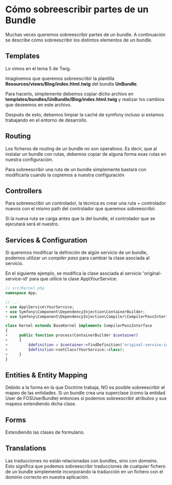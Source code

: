 Cómo sobreescribir partes de un Bundle
======================================

Muchas veces queremos sobreescribir partes de un bundle. A continuación se describe cómo sobreescribir los distintos elementos de un bundle.


Templates
---------

Lo vimos en el tema 5 de Twig.

Imaginemos que queremos sobreescribir la plantilla **Resources/views/Blog/index.html.twig** del bundle **UnBundle**.

Para hacerlo, simplemente debemos copiar dicho archivo en **templates/bundles/UnBundle/Blog/index.html.twig** y realizar los cambios que deseemos en este archivo.

Después de esto, debemos limpiar la caché de symfony incluso si estamos trabajando en el entorno de desarrollo.


Routing
-------

Los ficheros de routing de un bundle no son operativos. Es decir, que al instalar un bundle con rutas, debemos copiar de alguna forma esas rutas en nuestra configuración.

Para sobreescribir una ruta de un bundle simplemente bastará con modificarla cuando la copiemos a nuestra configuración


Controllers
-----------

Para sobreescribir un controlador, la técnica es crear una ruta + controlador nuevos con el mismo path del controlador que queremos sobreescribir. 

Si la nueva ruta se carga antes que la del bundle, el controlador que se ejecutará será el nuestro.


Services & Configuration
------------------------

Si queremos modificar la definición de algún servicio de un bundle, podemos utilizar un *compiler pass* para cambiar la clase asociada al servicio.

En el siguiente ejemplo, se modifica la clase asociada al servicio 'original-service-id' para que utilice la clase App\YourService:


```php
// src/Kernel.php
namespace App;

// ...
+ use App\Service\YourService;
+ use Symfony\Component\DependencyInjection\ContainerBuilder;
+ use Symfony\Component\DependencyInjection\Compiler\CompilerPassInterface;

class Kernel extends BaseKernel implements CompilerPassInterface
{
+     public function process(ContainerBuilder $container)
+     {
+         $definition = $container->findDefinition('original-service-id');
+         $definition->setClass(YourService::class);
+     }
}
```


Entities & Entity Mapping
-------------------------

Debido a la forma en la que Doctrine trabaja, NO es posible sobreescribir el mapeo de las entidades. Si un bundle crea una superclase (como la entidad User de FOSUserBundle) entonces sí podemos sobreescribir atributos y sus mapeos extendiendo dicha clase.

Forms
-----

Extendiendo las clases de formulario.


Translations
------------

Las traducciones no están relacionadas con bundles, sino con *domains*. Esto significa que podemos sobreescribir traducciones de cualquier fichero de un bundle simplemente incorporando la traducción en un fichero con el dominio correcto en nuestra aplicación.






